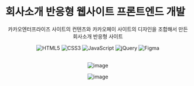 # 회사소개 반응형 웹사이트 프론트엔드 개발
<div align=center>

카카오엔터프라이즈 사이트의 컨텐츠와 카카오페이 사이트의 디자인을 조합해서 만든 회사소개 반응형 사이트

![HTML5](https://img.shields.io/badge/HTML5-E34F26.svg?&style=for-the-badge&logo=HTML5&logoColor=white) ![CSS3](https://img.shields.io/badge/CSS3-1572B6.svg?&style=for-the-badge&logo=CSS3&logoColor=white) ![JavaScript](https://img.shields.io/badge/JavaScript-F7DF1E.svg?&style=for-the-badge&logo=JavaScript&logoColor=white) ![jQuery](https://img.shields.io/badge/jquery-0769AD?style=for-the-badge&logo=jquery&logoColor=white)
![Figma](https://img.shields.io/badge/Figma-F24E1E.svg?&style=for-the-badge&logo=Figma&logoColor=white)
<br>
<br>

![image](https://github.com/EunJinPark98/ResponsiveWebSite/assets/120006805/c8e79531-a9a8-424e-b708-4a108f98415d)



![image](https://github.com/EunJinPark98/ResponsiveWebSite/assets/120006805/7b1de306-2c45-496a-a56c-54384d88f43e)


</div>
